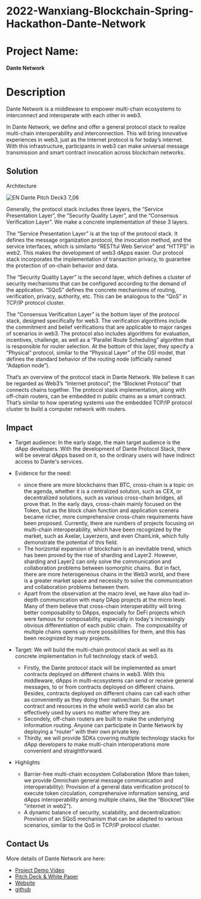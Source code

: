 # 2022-Wanxiang-Blockchain-Spring-Hackathon-Dante-Network

# Project Name: 
**Dante Network**

# Description
Dante Network is a middleware to empower multi-chain ecosystems to interconnect and interoperate with each other in web3.

In Dante Network, we define and offer a general protocol stack to realize multi-chain interoperability and interconnection. This will bring innovative experiences in web3, just as the Internet protocol is for today’s internet. With this infrastructure, participants in web3 can make universal message transmission and smart contract invocation across blockchain networks.

## Solution
Architecture

![EN Dante Pitch Deck3 7_06](https://user-images.githubusercontent.com/83746881/168860802-93bd20df-c157-4414-8663-adc7107a1699.jpg)

Generally, the protocol stack includes three layers, the “Service Presentation Layer”, the “Security Quality Layer”, and the “Consensus Verification Layer”. We make a concrete implementation of these 3 layers.

The “Service Presentation Layer” is at the top of the protocol stack. It defines the message organization protocol, the invocation method, and the service interfaces, which is similarto “RESTful Web Service” and “HTTPS” in web2. This makes the development of web3 dApps easier. Our protocol stack incorporates the implementation of transaction privacy, to guarantee the protection of on-chain behavior and data.

The “Security Quality Layer” is the second layer, which defines a cluster of security mechanisms that can be configured according to the demand of the application. “SQoS” defines the concrete mechanisms of routing, verification, privacy, authority, etc. This can be analogous to the “QoS” in TCP/IP protocol cluster.

The “Consensus Verification Layer” is the bottom layer of the protocol stack, designed specifically for web3. The verification algorithms include the commitment and belief verifications that are applicable to major  ranges of scenarios in web3. The protocol also includes algorithms for evaluation, incentives, challenge, as well as a “Parallel Route Scheduling” algorithm that is responsible for router selection. At the bottom of this layer, they specify a “Physical” protocol, similar to the “Physical Layer” of the OSI model,  that defines the standard behavior of the routing node (officially named “Adaption node”).

That’s an overview of the protocol stack in Dante Network. We believe it can be regarded as Web3’s  “Internet protocol”, the “Blocknet Protocol” that connects chains together. The protocol stack implementation, along with off-chain routers,  can be embedded in public chains as a smart contract. That’s similar to how operating systems use the embedded TCP/IP protocol cluster to build a computer network with routers.

## Impact
* Target audience: In the early stage, the main target audience is the dApp developers. With the development of Dante Protocol Stack, there will be several dApps based on it, so the ordinary users will have indirect access to Dante's services.
* Evidence for the need: 
    * since there are more blockchains than BTC, cross-chain is a topic on the agenda, whether it is a centralized solution, such as CEX, or decentralized solutions, such as various cross-chain bridges, all prove that. In the early days, cross-chain mainly focused on the Token, but as the block chain function and application scenera became richer, more comprehensive cross-chain requirements have been proposed. Currently, there are numbers of projects focusing on multi-chain interoperability, which have been recognized by the market, such as Axelar, Layerzero, and even ChainLink, which fully demonstrate the potential of this field.  
    * The horizontal expansion of blockchain is an inevitable trend, which has been proved by the rise of sharding and Layer2. However, sharding and Layer2 can only solve the communication and collaboration problems between isomorphic chains.  But in fact, there are more heterogeneous chains in the Web3 world, and there is a greater market space and necessity to solve the communication and collaboration problems between them.  
    * Apart from the observation at the macro level, we have also had in-depth communication with many DApp projects at the micro level. Many of them believe that cross-chain interoperability will bring better composability to DApps, especially for DeFi projects which were famous for composability, especially in today's increasingly obvious differentiation of each public chain.  The composability of multiple chains opens up more possibilities for them, and this has been recognized by many projects. 

* Target: We will build the multi-chain protocol stack as well as its concrete implementation in full technology stack of web3.
    * Firstly, the Dante protocol stack will be implemented as smart contracts deployed on different chains in web3. With this middleware, dApps in multi-ecosystems can send or receive general messages, to or from contracts deployed on different chains. Besides, contracts deployed on different chains can call each other as conveniently as they doing their nativechain. So the smart contract and resources in the whole web3 world can also be effectively used by users no matter where they are.
    * Secondely, off-chain routers are built to make the underlying information routing. Anyone can participate in Dante Network by deploying a "router" with their own private key.
    * Thirdly, we will provide SDKs covering multiple technology stacks for dApp developers to make multi-chain interoperations more convenient and straightforward.
* Highlights
    * Barrier-free multi-chain ecosystem Collaboration (More than token, we provide Omnichain general message communication and interoperability): Provision of a general data verification protocol to execute token circulation, comprehensive information sensing, and dApps interoperability among multiple chains, like the “Blocknet”(like "internet in web2").
    * A dynamic balance of security, scalability, and decentralization: Provision of an SQoS mechanism that can be adapted to various scenarios, similar to the QoS in TCP/IP protocol cluster.

## Contact Us

More details of Dante Network are here:
* [Project Demo Video](https://www.youtube.com/watch?v=CYXx4O8Xgcs)
* [Pitch Deck & White Paper](https://github.com/dantenetwork/Pitch-Deck) 
* [Website](https://www.dantechain.com/) 
* [github](https://github.com/dantenetwork)
